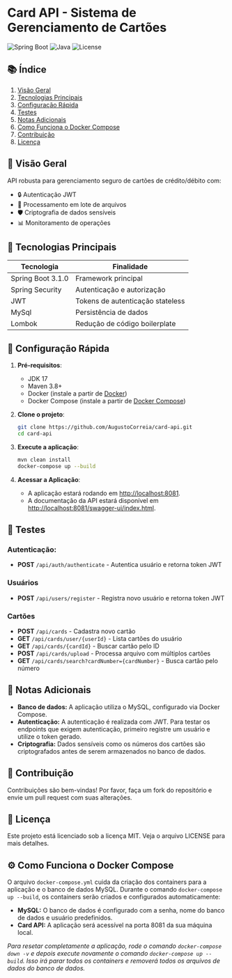 # Card API - Sistema de Gerenciamento de Cartões

![Spring Boot](https://img.shields.io/badge/Spring_Boot-3.1.0-green.svg)
![Java](https://img.shields.io/badge/Java-17-blue.svg)
![License](https://img.shields.io/badge/License-MIT-yellow.svg)

## 📚 Índice

1. [Visão Geral](#-visão-geral)
2. [Tecnologias Principais](#-tecnologias-principais)
3. [Configuração Rápida](#-configuração-rápida)
4. [Testes](#-testes)
5. [Notas Adicionais](#-notas-adicionais)
6. [Como Funciona o Docker Compose](#️-como-funciona-o-docker-compose)
7. [Contribuição](#-contribuição)
8. [Licença](#-licença)

## 📌 Visão Geral

API robusta para gerenciamento seguro de cartões de crédito/débito com:

- 🔒 Autenticação JWT
- 📁 Processamento em lote de arquivos
- 🛡️ Criptografia de dados sensíveis
- 📊 Monitoramento de operações

## 🚀 Tecnologias Principais

| Tecnologia        | Finalidade                          |
|-------------------|-------------------------------------|
| Spring Boot 3.1.0 | Framework principal                 |
| Spring Security   | Autenticação e autorização          |
| JWT               | Tokens de autenticação stateless    |
| MySql             | Persistência de dados               |
| Lombok            | Redução de código boilerplate       |

## 🔧 Configuração Rápida

1. **Pré-requisitos**:
    - JDK 17
    - Maven 3.8+
    - Docker (instale a partir de [Docker](https://docs.docker.com/get-docker/))
    - Docker Compose (instale a partir de [Docker Compose](https://docs.docker.com/compose/install/))

2. **Clone o projeto**:
   ```bash
   git clone https://github.com/AugustoCorreia/card-api.git
   cd card-api
   ```

3. **Execute a aplicação**:
   ```bash
   mvn clean install
   docker-compose up --build
   ```

4. **Acessar a Aplicação**:

   - A aplicação estará rodando em [http://localhost:8081](http://localhost:8081).
   - A documentação da API estará disponível em [http://localhost:8081/swagger-ui/index.html](http://localhost:8081/swagger-ui/index.html).

## 🧪 Testes

### Autenticação:
- **POST** `/api/auth/authenticate` - Autentica usuário e retorna token JWT

### Usuários
- **POST** `/api/users/register` - Registra novo usuário e retorna token JWT

### Cartões
- **POST** `/api/cards` - Cadastra novo cartão
- **GET** `/api/cards/user/{userId}` - Lista cartões do usuário
- **GET** `/api/cards/{cardId}` - Buscar cartão pelo ID 
- **POST** `/api/cards/upload` - Processa arquivo com múltiplos cartões
- **GET** `/api/cards/search?cardNumber={cardNumber}` - Busca cartão pelo número

## 📝 Notas Adicionais
- **Banco de dados:** A aplicação utiliza o MySQL, configurado via Docker Compose.
- **Autenticação:** A autenticação é realizada com JWT. Para testar os endpoints que exigem autenticação, primeiro registre um usuário e utilize o token gerado.
- **Criptografia:** Dados sensíveis como os números dos cartões são criptografados antes de serem armazenados no banco de dados.

## 🤝 Contribuição
Contribuições são bem-vindas! Por favor, faça um fork do repositório e envie um pull request com suas alterações.

## 📄 Licença
Este projeto está licenciado sob a licença MIT. Veja o arquivo LICENSE para mais detalhes.

## ⚙️ Como Funciona o Docker Compose
O arquivo `docker-compose.yml` cuida da criação dos containers para a aplicação e o banco de dados MySQL. Durante o comando `docker-compose up --build`, os containers serão criados e configurados automaticamente:
- **MySQL:** O banco de dados é configurado com a senha, nome do banco de dados e usuário predefinidos.
- **Card API:** A aplicação será acessível na porta 8081 da sua máquina local.

_Para resetar completamente a aplicação, rode o comando `docker-compose down -v` e depois execute novamente o comando `docker-compose up --build`. Isso irá parar todos os containers e removerá todos os arquivos de dados do banco de dados._

